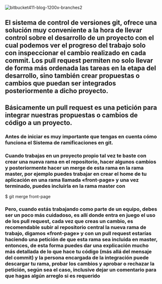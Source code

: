 
![bitbucket411-blog-1200x-branches2](https://user-images.githubusercontent.com/72433702/153570294-85919312-5c1c-4813-a519-b7027ef2ce96.png)



## El sistema de control de versiones git, ofrece una solución muy conveniente a la hora de llevar control sobre el desarrollo de un proyecto con el cual podemos ver el progreso del trabajo solo con inspeccionar el cambio realizado en cada commit. Los pull request permiten no solo llevar de forma más ordenada las tareas en la etapa del desarrollo, sino también crear propuestas o cambios que puedan ser integrados posteriormente a dicho proyecto.

## Básicamente un pull request es una petición para integrar nuestras propuestas o cambios de código a un proyecto.


### Antes de iniciar es muy importante que tengas en cuenta cómo funciona el Sistema de ramificaciones en git.

### Cuando trabajas en un proyecto propio tal vez te baste con crear una nueva rama en el repositorio, hacer algunos cambios y posteriormente hacer un merge de esta rama en la rama master, por ejemplo puedes trabajar en crear el home de tu aplicación en una rama llamada «front-page» y una vez terminado, puedes incluirla en la rama master con
$ git merge front-page

### Pero, cuando estás trabajando como parte de un equipo, debes ser un poco más cuidadoso, es allí donde entra en juego el uso de los pull request, cada vez que creas un cambio, es recomendable subir al repositorio central la nueva rama de trabajo, digamos «front-page» y con un pull request estarías haciendo una petición de que esta rama sea incluida en master, entonces, de esta forma puedes dar una explicación mucho más detallada de lo que hace tu código (más allá del mensaje del commit) y la persona encargada de la integración puede descargar tu rama, probar los cambios y aprobar o rechazar la petición, según sea el caso, inclusive  dejar un comentario para que hagas algún arreglo si es requerido
